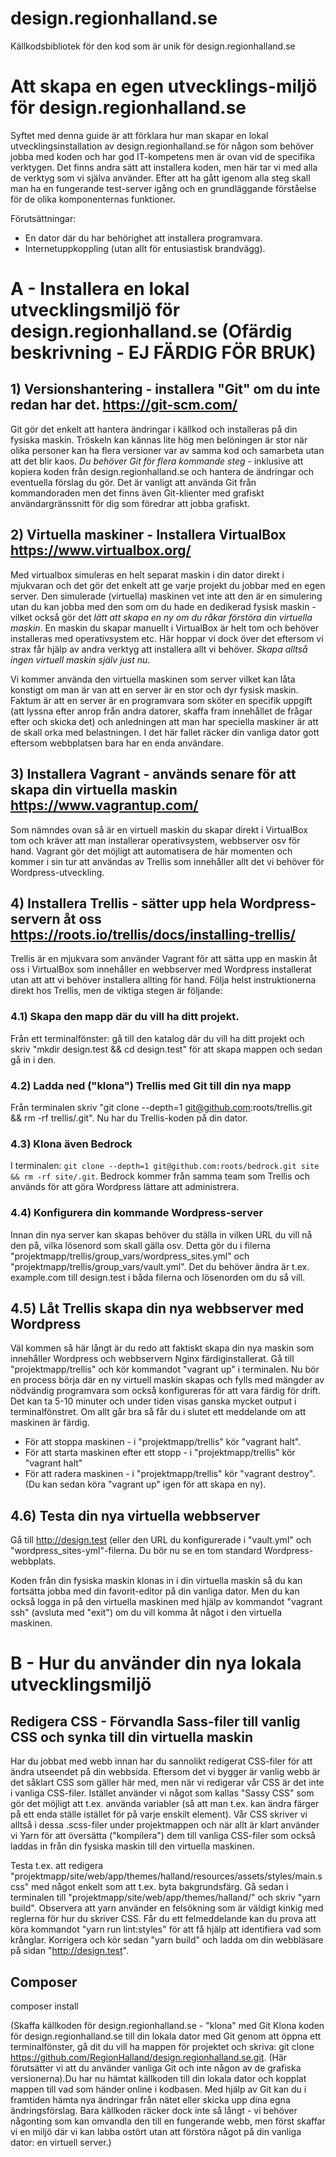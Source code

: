 # design.regionhalland.se
Källkodsbibliotek för den kod som är unik för design.regionhalland.se

# Att skapa en egen utvecklings-miljö för design.regionhalland.se
Syftet med denna guide är att förklara hur man skapar en lokal utvecklingsinstallation av design.regionhalland.se för någon som behöver jobba med koden och har god IT-kompetens men är ovan vid de specifika verktygen. Det finns andra sätt att installera koden, men här tar vi med alla de verktyg som vi själva använder. Efter att ha gått igenom alla steg skall man ha en fungerande test-server igång och en grundläggande förståelse för de olika komponenternas funktioner. 

Förutsättningar: 
- En dator där du har behörighet att installera programvara. 
- Internetuppkoppling (utan allt för entusiastisk brandvägg). 

# A - Installera en lokal utvecklingsmiljö för design.regionhalland.se (Ofärdig beskrivning - EJ FÄRDIG FÖR BRUK)

## 1) Versionshantering - installera "Git" om du inte redan har det. https://git-scm.com/
Git gör det enkelt att hantera ändringar i källkod och installeras på din fysiska maskin. Tröskeln kan kännas lite hög men belöningen är stor när olika personer kan ha flera versioner var av samma kod och samarbeta utan att det blir kaos. *Du behöver Git för flera kommande steg* - inklusive att kopiera koden från design.regionhalland.se och hantera de ändringar och eventuella förslag du gör. Det är vanligt att använda Git från kommandoraden men det finns även Git-klienter med grafiskt användargränssnitt för dig som föredrar att jobba grafiskt.

## 2) Virtuella maskiner - Installera VirtualBox https://www.virtualbox.org/
Med virtualbox simuleras en helt separat maskin i din dator direkt i mjukvaran och det gör det enkelt att ge varje projekt du jobbar med en egen server. Den simulerade (virtuella) maskinen vet inte att den är en simulering utan du kan jobba med den som om du hade en dedikerad fysisk maskin - vilket också gör det *lätt att skapa en ny om du råkar förstöra din virtuella maskin*. En maskin du skapar manuellt i VirtualBox är helt tom och behöver installeras med operativsystem etc. Här hoppar vi dock över det eftersom vi strax får hjälp av andra verktyg att installera allt vi behöver. *Skapa alltså ingen virtuell maskin själv just nu*. 

Vi kommer använda den virtuella maskinen som server vilket kan låta konstigt om man är van att en server är en stor och dyr fysisk maskin. Faktum är att en server är en programvara som sköter en specifik uppgift (att lyssna efter anrop från andra datorer, skaffa fram innehållet de frågar efter och skicka det) och anledningen att man har speciella maskiner är att de skall orka med belastningen. I det här fallet räcker din vanliga dator gott eftersom webbplatsen bara har en enda användare. 

## 3) Installera Vagrant - används senare för att skapa din virtuella maskin https://www.vagrantup.com/
Som nämndes ovan så är en virtuell maskin du skapar direkt i VirtualBox tom och kräver att man installerar operativsystem, webbserver osv för hand. Vagrant gör det möjligt att automatisera de här momenten och kommer i sin tur att användas av Trellis som innehåller allt det vi behöver för Wordpress-utveckling. 

## 4) Installera Trellis - sätter upp hela Wordpress-servern åt oss https://roots.io/trellis/docs/installing-trellis/
Trellis är en mjukvara som använder Vagrant för att sätta upp en maskin åt oss i VirtualBox som innehåller en webbserver med Wordpress installerat utan att att vi behöver installera allting för hand. Följa helst instruktionerna direkt hos Trellis, men de viktiga stegen är följande: 

### 4.1) Skapa den mapp där du vill ha ditt projekt. 
Från ett terminalfönster: gå till den katalog där du vill ha ditt projekt och skriv "mkdir design.test && cd design.test" för att skapa mappen och sedan gå in i den. 

### 4.2) Ladda ned ("klona") Trellis med Git till din nya mapp
Från terminalen skriv "git clone --depth=1 git@github.com:roots/trellis.git && rm -rf trellis/.git". 
Nu har du Trellis-koden på din dator. 

### 4.3) Klona även Bedrock
I terminalen: `git clone --depth=1 git@github.com:roots/bedrock.git site && rm -rf site/.git`. 
Bedrock kommer från samma team som Trellis och används för att göra Wordpress lättare att administrera. 

### 4.4) Konfigurera din kommande Wordpress-server
Innan din nya server kan skapas behöver du ställa in vilken URL du vill nå den på, vilka lösenord som skall gälla osv. Detta gör du i filerna "projektmapp/trellis/group_vars/wordpress_sites.yml" och "projektmapp/trellis/group_vars/vault.yml". Det du behöver ändra är t.ex. example.com till design.test i båda filerna och lösenorden om du så vill. 

## 4.5) Låt Trellis skapa din nya webbserver med Wordpress
Väl kommen så här långt är du redo att faktiskt skapa din nya maskin som innehåller Wordpress och webbservern Nginx färdiginstallerat. Gå till "projektmapp/trellis" och kör kommandot "vagrant up" i terminalen. Nu bör en process börja där en ny virtuell maskin skapas och fylls med mängder av nödvändig programvara som också konfigureras för att vara färdig för drift. Det kan ta 5-10 minuter och under tiden visas ganska mycket output i terminalfönstret. Om allt går bra så får du i slutet ett meddelande om att maskinen är färdig. 
* För att stoppa maskinen - i "projektmapp/trellis" kör "vagrant halt".
* För att starta maskinen efter ett stopp - i "projektmapp/trellis" kör "vagrant halt"
* För att radera maskinen - i "projektmapp/trellis" kör "vagrant destroy". (Du kan sedan köra "vagrant up" igen för att skapa en ny). 

## 4.6) Testa din nya virtuella webbserver
Gå till http://design.test (eller den URL du konfigurerade i "vault.yml" och "wordpress_sites-yml"-filerna. Du bör nu se en tom standard Wordpress-webbplats. 

Koden från din fysiska maskin klonas in i din virtuella maskin så du kan fortsätta jobba med din favorit-editor på din vanliga dator. Men du kan också logga in på den virtuella maskinen med hjälp av kommandot "vagrant ssh" (avsluta med "exit") om du vill komma åt något i den virtuella maskinen. 

# B - Hur du använder din nya lokala utvecklingsmiljö

## Redigera CSS - Förvandla Sass-filer till vanlig CSS och synka till din virtuella maskin
Har du jobbat med webb innan har du sannolikt redigerat CSS-filer för att ändra utseendet på din webbsida. Eftersom det vi bygger är vanlig webb är det såklart CSS som gäller här med, men när vi redigerar vår CSS är det inte i vanliga CSS-filer. Istället använder vi något som kallas "Sassy CSS" som gör det möjligt att t.ex. använda variabler (så att man t.ex. kan ändra färger på ett enda ställe istället för på varje enskilt element). Vår CSS skriver vi alltså i dessa .scss-filer under projektmappen och när allt är klart använder vi Yarn för att översätta ("kompilera") dem till vanliga CSS-filer som också laddas in från din fysiska maskin till den virtuella maskinen. 

Testa t.ex. att redigera "projektmapp/site/web/app/themes/halland/resources/assets/styles/main.scss" med något enkelt som att t.ex. byta bakgrundsfärg. Gå sedan i terminalen till "projektmapp/site/web/app/themes/halland/" och skriv "yarn build". Observera att yarn använder en felsökning som är väldigt kinkig med reglerna för hur du skriver CSS. Får du ett felmeddelande kan du prova att köra kommandot "yarn run lint:styles" för att få hjälp att identifiera vad som krånglar. Korrigera och kör sedan "yarn build" och ladda om din webbläsare på sidan "http://design.test". 


## Composer
composer install

(Skaffa källkoden för design.regionhalland.se - "klona" med Git Klona koden för design.regionhalland.se till din lokala dator med Git genom att öppna ett terminalfönster, gå dit du vill ha mappen för projektet och skriva: git clone https://github.com/RegionHalland/design.regionhalland.se.git. (Här förutsätter vi att du använder vanliga Git och inte någon av de grafiska versionerna).Du har nu hämtat källkoden till din lokala dator och kopplat mappen till vad som händer online i kodbasen. Med hjälp av Git kan du i framtiden hämta nya ändringar från nätet eller skicka upp dina egna ändringsförslag. Bara källkoden räcker dock inte så långt - vi behöver någonting som kan omvandla den till en fungerande webb, men först skaffar vi en miljö där vi kan labba ostört utan att förstöra något på din vanliga dator: en virtuell server.)
